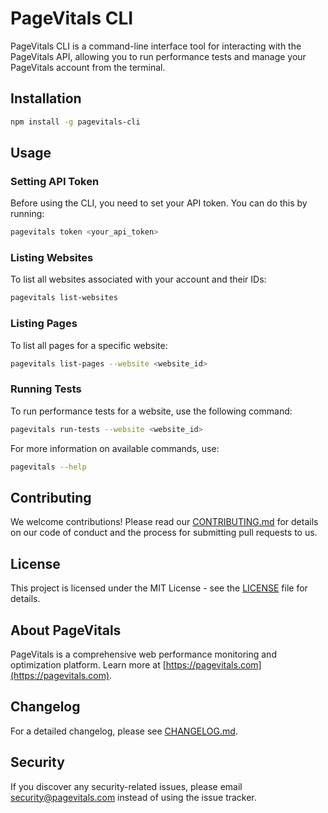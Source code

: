# PageVitals CLI

PageVitals CLI is a command-line interface tool for interacting with the PageVitals API, allowing you to run performance tests and manage your PageVitals account from the terminal.

## Installation

```bash
npm install -g pagevitals-cli
```

## Usage

### Setting API Token

Before using the CLI, you need to set your API token. You can do this by running:

```bash
pagevitals token <your_api_token>
```

### Listing Websites

To list all websites associated with your account and their IDs:

```bash
pagevitals list-websites
```

### Listing Pages

To list all pages for a specific website:

```bash
pagevitals list-pages --website <website_id>
```

### Running Tests

To run performance tests for a website, use the following command:

```bash
pagevitals run-tests --website <website_id>
```

For more information on available commands, use:

```bash
pagevitals --help
```

## Contributing

We welcome contributions! Please read our [CONTRIBUTING.md](CONTRIBUTING.md) for details on our code of conduct and the process for submitting pull requests to us.

## License

This project is licensed under the MIT License - see the [LICENSE](LICENSE) file for details.

## About PageVitals

PageVitals is a comprehensive web performance monitoring and optimization platform. Learn more at [https://pagevitals.com](https://pagevitals.com).

## Changelog

For a detailed changelog, please see [CHANGELOG.md](CHANGELOG.md).

## Security

If you discover any security-related issues, please email security@pagevitals.com instead of using the issue tracker.
